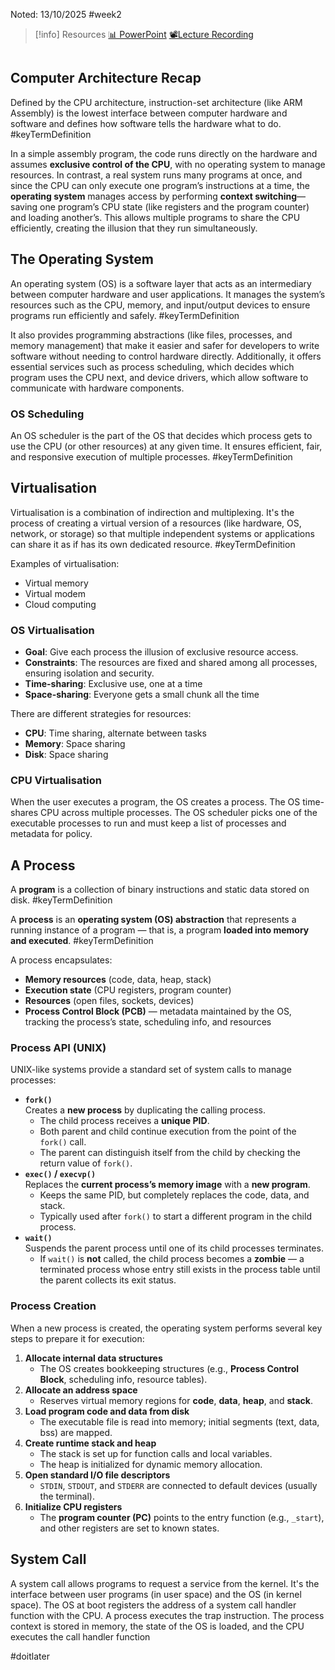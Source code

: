 Noted: 13/10/2025 #week2

> [!info] Resources
> [📊 PowerPoint](cpuVirtualisationAndTheOS.pdf)
> [📽️Lecture Recording](https://lancaster.cloud.panopto.eu/Panopto/Pages/Viewer.aspx?id=5288b929-ebf8-446f-b606-b36800352c47)

```table-of-contents
```
## Computer Architecture Recap

Defined by the CPU architecture, instruction-set architecture (like ARM Assembly) is the lowest interface between computer hardware and software and defines how software tells the hardware what to do. #keyTermDefinition 

In a simple assembly program, the code runs directly on the hardware and assumes **exclusive control of the CPU**, with no operating system to manage resources. In contrast, a real system runs many programs at once, and since the CPU can only execute one program’s instructions at a time, the **operating system** manages access by performing **context switching**—saving one program’s CPU state (like registers and the program counter) and loading another’s. This allows multiple programs to share the CPU efficiently, creating the illusion that they run simultaneously.


## The Operating System

An operating system (OS) is a software layer that acts as an intermediary between computer hardware and user applications. It manages the system’s resources such as the CPU, memory, and input/output devices to ensure programs run efficiently and safely. #keyTermDefinition 

It also provides programming abstractions (like files, processes, and memory management) that make it easier and safer for developers to write software without needing to control hardware directly. Additionally, it offers essential services such as process scheduling, which decides which program uses the CPU next, and device drivers, which allow software to communicate with hardware components.

### OS Scheduling

An OS scheduler is the part of the OS that decides which process gets to use the CPU (or other resources) at any given time. It ensures efficient, fair, and responsive execution of multiple processes. #keyTermDefinition 

## Virtualisation

Virtualisation is a combination of indirection and multiplexing. It's the process of creating a virtual version of a resources (like hardware, OS, network, or storage) so that multiple independent systems or applications can share it as if has its own dedicated resource. #keyTermDefinition 

Examples of virtualisation:
- Virtual memory
- Virtual modem
- Cloud computing

### OS Virtualisation

- **Goal**: Give each process the illusion of exclusive resource access.
- **Constraints**: The resources are fixed and shared among all processes, ensuring isolation and security.
- **Time-sharing**: Exclusive use, one at a time
- **Space-sharing**: Everyone gets a small chunk all the time

There are different strategies for resources:
- **CPU**: Time sharing, alternate between tasks
- **Memory**: Space sharing
- **Disk**: Space sharing

### CPU Virtualisation

When the user executes a program, the OS creates a process. The OS time-shares CPU across multiple processes. The OS scheduler picks one of the executable processes to run and must keep a list of processes and metadata for policy.

## A Process

A **program** is a collection of binary instructions and static data stored on disk. #keyTermDefinition 

A **process** is an **operating system (OS) abstraction** that represents a running instance of a program — that is, a program **loaded into memory and executed**. #keyTermDefinition 

A process encapsulates:

- **Memory resources** (code, data, heap, stack)
- **Execution state** (CPU registers, program counter)
- **Resources** (open files, sockets, devices)
- **Process Control Block (PCB)** — metadata maintained by the OS, tracking the process’s state, scheduling info, and resources

### Process API (UNIX)

UNIX-like systems provide a standard set of system calls to manage processes:

- **`fork()`**  
    Creates a **new process** by duplicating the calling process.
    - The child process receives a **unique PID**.
    - Both parent and child continue execution from the point of the `fork()` call.
    - The parent can distinguish itself from the child by checking the return value of `fork()`.
- **`exec()` / `execvp()`**  
    Replaces the **current process’s memory image** with a **new program**.
    - Keeps the same PID, but completely replaces the code, data, and stack.
    - Typically used after `fork()` to start a different program in the child process.
- **`wait()`**  
    Suspends the parent process until one of its child processes terminates.
    - If `wait()` is **not** called, the child process becomes a **zombie** — a terminated process whose entry still exists in the process table until the parent collects its exit status.

### Process Creation

When a new process is created, the operating system performs several key steps to prepare it for execution:

1. **Allocate internal data structures**
    - The OS creates bookkeeping structures (e.g., **Process Control Block**, scheduling info, resource tables).
2. **Allocate an address space**
    - Reserves virtual memory regions for **code**, **data**, **heap**, and **stack**.
3. **Load program code and data from disk**
    - The executable file is read into memory; initial segments (text, data, bss) are mapped.
4. **Create runtime stack and heap**
    - The stack is set up for function calls and local variables.
    - The heap is initialized for dynamic memory allocation.
5. **Open standard I/O file descriptors**
    - `STDIN`, `STDOUT`, and `STDERR` are connected to default devices (usually the terminal).
6. **Initialize CPU registers**
    - The **program counter (PC)** points to the entry function (e.g., `_start`), and other registers are set to known states.


## System Call

A system call allows programs to request a service from the kernel. It's the interface between user programs (in user space) and the OS (in kernel space). The OS at boot registers the address of a system call handler function with the CPU. A process executes the trap instruction. The process context is stored in memory, the state of the OS is loaded, and the CPU executes the call handler function

#doitlater 